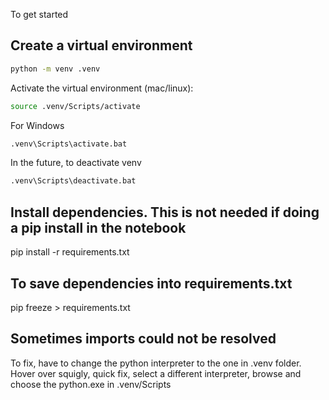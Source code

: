 To get started

## Create a virtual environment

```bash
python -m venv .venv
```

Activate the virtual environment (mac/linux):

```bash
source .venv/Scripts/activate
```

For Windows
```bash
.venv\Scripts\activate.bat
```

In the future, to deactivate venv
```bash
.venv\Scripts\deactivate.bat 
```

## Install dependencies. This is not needed if doing a pip install in the notebook
pip install -r requirements.txt

## To save dependencies into requirements.txt
pip freeze > requirements.txt

## Sometimes imports could not be resolved
To fix, have to change the python interpreter to the one in .venv folder. Hover over squigly, quick fix, select a different interpreter, browse and choose the python.exe in .venv/Scripts